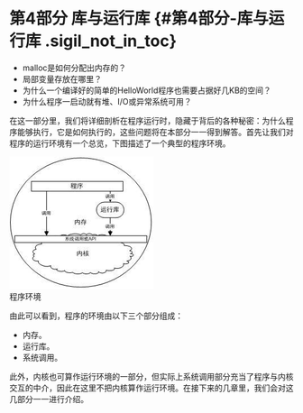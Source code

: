 # 第4部分 库与运行库 {#第4部分-库与运行库 .sigil_not_in_toc}

- malloc是如何分配出内存的？
- 局部变量存放在哪里？
- 为什么一个编译好的简单的HelloWorld程序也需要占据好几KB的空间？
- 为什么程序一启动就有堆、I/O或异常系统可用？

在这一部分里，我们将详细剖析在程序运行时，隐藏于背后的各种秘密：为什么程序能够执行，它是如何执行的，这些问题将在本部分一一得到解答。首先让我们对程序的运行环境有一个总览，下图描述了一个典型的程序环境。

![](../Images/9-6.jpg)\
程序环境

由此可以看到，程序的环境由以下三个部分组成：

- 内存。
- 运行库。
- 系统调用。

此外，内核也可算作运行环境的一部分，但实际上系统调用部分充当了程序与内核交互的中介，因此在这里不把内核算作运行环境。在接下来的几章里，我们会对这几部分一一进行介绍。